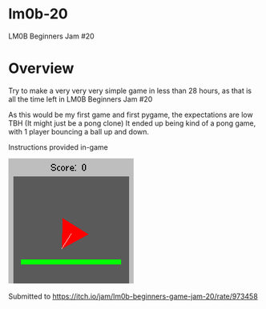 # lm0b-20
LM0B Beginners Jam #20 

# Overview
Try to make a very very  very simple game in less than 28 hours, as that is all the time left in LM0B Beginners Jam #20

As this would be my first game and first pygame, the expectations are low TBH
(It might just be a pong clone)
It ended up being kind of a pong game, with 1 player bouncing a ball up and down.

Instructions provided in-game

![Stylized Screenshot](mizatorian-lm0b20.png?raw=true)


Submitted to https://itch.io/jam/lm0b-beginners-game-jam-20/rate/973458
